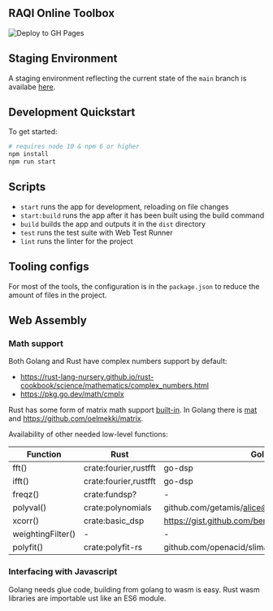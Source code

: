 ## RAQI Online Toolbox

![Deploy to GH Pages](https://github.com/paulschwoerer/raqi-online-toolbox/actions/workflows/deploy.yml/badge.svg)

## Staging Environment

A staging environment reflecting the current state of the `main` branch is availabe [here](https://paulschwoerer.github.io/raqi-online-toolbox/).

## Development Quickstart

To get started:

```sh
# requires node 10 & npm 6 or higher
npm install
npm run start
```

## Scripts

- `start` runs the app for development, reloading on file changes
- `start:build` runs the app after it has been built using the build command
- `build` builds the app and outputs it in the `dist` directory
- `test` runs the test suite with Web Test Runner
- `lint` runs the linter for the project

## Tooling configs

For most of the tools, the configuration is in the `package.json` to reduce the amount of files in the project.

## Web Assembly

### Math support

Both Golang and Rust have complex numbers support by default:
* https://rust-lang-nursery.github.io/rust-cookbook/science/mathematics/complex_numbers.html
* https://pkg.go.dev/math/cmplx

Rust has some form of matrix math support [built-in](https://rust-lang-nursery.github.io/rust-cookbook/science/mathematics/linear_algebra.html).
In Golang there is [mat](https://pkg.go.dev/gonum.org/v1/gonum/mat) and https://github.com/oelmekki/matrix.

Availability of other needed low-level functions:

| Function          | Rust                  | Golang                                            |
| ----------------- | --------------------- | ------------------------------------------------- |
| fft()             | crate:fourier,rustfft | go-dsp                                            |
| ifft()            | crate:fourier,rustfft | go-dsp                                            |
| freqz()           | crate:fundsp?         | -                                                 |
| polyval()         | crate:polynomials     | github.com/getamis/alice@v1.0.1/crypto/polynomial |
| xcorr()           | crate:basic_dsp       | https://gist.github.com/bemasher/7657285          |
| weightingFilter() | -                     | -                                                 |
| polyfit()         | crate:polyfit-rs      | github.com/openacid/slimarray/polyfit             |

### Interfacing with Javascript

Golang needs glue code, building from golang to wasm is easy.
Rust wasm libraries are importable ust like an ES6 module.














